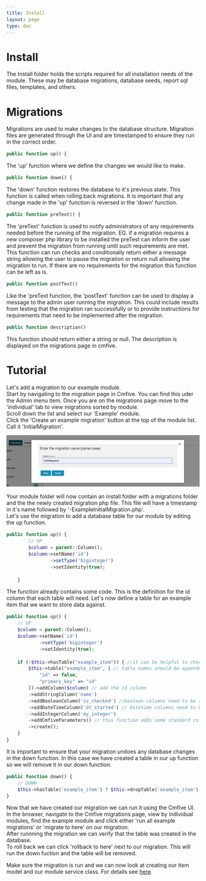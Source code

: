 ```yaml
---
title: Install
layout: page
type: doc
---
```


# Install

The Install folder holds the scripts required for all installation needs of the module. These may be database migrations, database seeds, report sql files, templates, and others. 

# Migrations

Migrations are used to make changes to the database structure. Migration files are generated through the UI and are timestamped to ensure they run in the correct order. 

```php
public function up() {
```
The 'up' function where we define the changes we would like to make.

```php
public function down() {
```
The 'down' function restores the database to it's previous state. This function is called when rolling back migrations. It is important that any change made in the 'up' function is reversed in the 'down' function.

```php
public function preText() {
```
The 'preText' function is used to notify administrators of any requirements needed before the running of the migration. EG. if a migration requires a new composer php library to be installed the preTest can inform the user and prevent the migration from running until such requirements are met.  <br />
This function can run checks and conditionally return either a message string allowing the user to pause the migration or return null allowing the migration to run. If there are no requirements for the migration this function can be left as is.

```php
public function postText()
```
Like the 'preText function, the 'postText' function can be used to display a message to the admin user running the migration. This could include results from testing that the migration ran successfully or to provide instructions for requirements that need to be implemented after the migration.

```php
public function description()
```
This function should return either a string or null. The description is displayed on the migrations page in cmfive.

# Tutorial

Let's add a migration to our example module.<br />
Start by navigating to the migration page in Cmfive. You can find this uder the Admin menu item. Once you are on the migrations page move to the 'individual' tab to view migrations sorted by module.<br /> 
Scroll down the list and select our 'Example' module.<br />
Click the 'Create an example migration' button at the top of the module list. Call it 'InitialMigration'.

![Initial Migration](/assets/images/initialMigration.png)

Your module folder will now contain an install folder with a migrations folder and the the newly created migration php file. This file will have a timestamp in it's name followed by '-ExampleInitialMigration.php'.<br />
Let's use the migration to add a database table for our module by editing the up function.
```php
public function up() {
		// UP
		$column = parent::Column();
		$column->setName('id')
				->setType('biginteger')
				->setIdentity(true);

    }
```
The function already contains some code. This is the definition for the id column that each table will need. Let's now define a table for an example item that we want to store data against.
```php
public function up() {
    // UP
    $column = parent::Column();
    $column->setName('id')
            ->setType('biginteger')
            ->setIdentity(true);
            
    if (!$this->hasTable("example_item")) { //it can be helpful to check that the table name is not used
        $this->table("example_item", [ // table names should be appended with 'ModuleName_'
            "id" => false,
            "primary_key" => "id"
        ])->addColumn($column) // add the id column
        ->addStringColumn('name')
        ->addBooleanColumn('is_checked') //boolean columns need to be appended with 'is_'
        ->addDateTimeColumn('dt_started') // Datetime columns need to be appended eith 'dt_'
        ->addIntegerColumn('my_integer')
        ->addCmfiveParameters() // this function adds some standard columns used in cmfive. dt_created, dt_modified, creator_id, modifier_id, and is_deleted.
        ->create(); 
    }
}
```
It is important to ensure that your migration undoes any database changes in the down function. In this case we have created a table in our up function so we will remove it in our down function.
```php
public function down() {
    // DOWN
    $this->hasTable('example_item') ? $this->dropTable('example_item') : null;
}
```
Now that we have created our migration we can run it using the Cmfive UI. <br />
In the browser, navigate to the Cmfive migrations page, view by individual modules, find the example module and click either 'run all example migrations' or 'migrate to here' on our migration.<br />
After runnning the migration we can verify that the table was created in the database. <br />
To roll back we can click 'rollback to here' next to our migration. This will run the down fuction and the table will be removed.

Make sure the migration is run and we can now look at creating our item model and our module service class. For details see [here](models).
